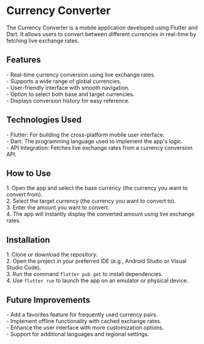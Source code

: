 <h1>Currency Converter</h1>
<p>
    The Currency Converter is a mobile application developed using Flutter and Dart. 
    It allows users to convert between different currencies in real-time by fetching live exchange rates.
</p>

<h2>Features</h2>
<p>
    - Real-time currency conversion using live exchange rates.<br>
    - Supports a wide range of global currencies.<br>
    - User-friendly interface with smooth navigation.<br>
    - Option to select both base and target currencies.<br>
    - Displays conversion history for easy reference.
</p>

<h2>Technologies Used</h2>
<p>
    - Flutter: For building the cross-platform mobile user interface.<br>
    - Dart: The programming language used to implement the app's logic.<br>
    - API Integration: Fetches live exchange rates from a currency conversion API.
</p>

<h2>How to Use</h2>
<p>
    1. Open the app and select the base currency (the currency you want to convert from).<br>
    2. Select the target currency (the currency you want to convert to).<br>
    3. Enter the amount you want to convert.<br>
    4. The app will instantly display the converted amount using live exchange rates.
</p>

<h2>Installation</h2>
<p>
    1. Clone or download the repository.<br>
    2. Open the project in your preferred IDE (e.g., Android Studio or Visual Studio Code).<br>
    3. Run the command <code>flutter pub get</code> to install dependencies.<br>
    4. Use <code>flutter run</code> to launch the app on an emulator or physical device.
</p>

<h2>Future Improvements</h2>
<p>
    - Add a favorites feature for frequently used currency pairs.<br>
    - Implement offline functionality with cached exchange rates.<br>
    - Enhance the user interface with more customization options.<br>
    - Support for additional languages and regional settings.
</p>
